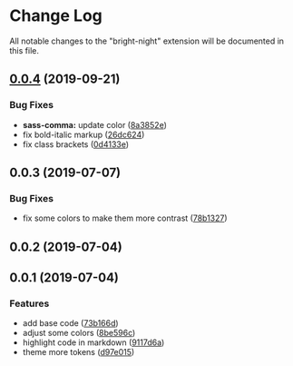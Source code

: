 # Change Log
All notable changes to the "bright-night" extension will be documented in this file.

## [0.0.4](https://github.com/sh7dm/bright-night/compare/0.0.3...0.0.4) (2019-09-21)
### Bug Fixes
* **sass-comma:** update color ([8a3852e](https://github.com/sh7dm/bright-night/commit/8a3852e))
* fix bold-italic markup ([26dc624](https://github.com/sh7dm/bright-night/commit/26dc624))
* fix class brackets ([0d4133e](https://github.com/sh7dm/bright-night/commit/0d4133e))

## 0.0.3 (2019-07-07)
### Bug Fixes
* fix some colors to make them more contrast ([78b1327](https://github.com/sh7dm/bright-night/commit/78b1327))

## 0.0.2 (2019-07-04)

## 0.0.1 (2019-07-04)
### Features
* add base code ([73b166d](https://github.com/sh7dm/bright-night/commit/73b166d))
* adjust some colors ([8be596c](https://github.com/sh7dm/bright-night/commit/8be596c))
* highlight code in markdown ([9117d6a](https://github.com/sh7dm/bright-night/commit/9117d6a))
* theme more tokens ([d97e015](https://github.com/sh7dm/bright-night/commit/d97e015))
